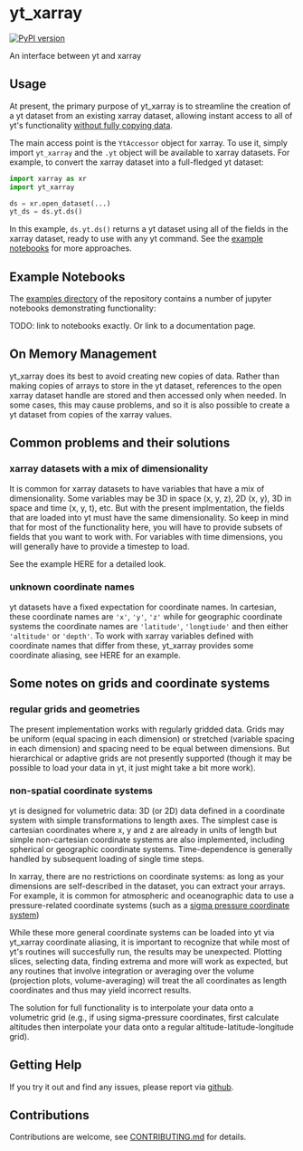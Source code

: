 # yt_xarray


[![PyPI version](https://badge.fury.io/py/yt_xarray.svg)](https://badge.fury.io/py/yt_xarray)


An interface between yt and xarray


## Usage

At present, the primary purpose of yt_xarray is to streamline the creation of a yt
dataset from an existing xarray dataset, allowing instant access to all of yt's
functionality [without fully copying data](#on-memory-management).

The main access point is the `YtAccessor` object for xarray. To
use it, simply import `yt_xarray` and the `.yt` object will be available to
xarray datasets. For example, to convert the xarray dataset into a full-fledged
yt dataset:

```python
import xarray as xr
import yt_xarray

ds = xr.open_dataset(...)
yt_ds = ds.yt.ds()
```
In this example, `ds.yt.ds()` returns a yt dataset using all of the fields in
the xarray dataset, ready to use with any yt command. See
the [example notebooks](#example-notebooks) for more approaches.

## Example Notebooks

The [examples directory](https://github.com/data-exp-lab/yt_xarray/tree/main/examples)
of the repository contains a number of jupyter notebooks demonstrating functionality:

TODO: link to notebooks exactly. Or link to a documentation page.

## On Memory Management

yt_xarray does its best to avoid creating new copies of data. Rather than
making copies of arrays to store in the yt dataset, references to the open xarray
dataset handle are stored and then accessed only when needed. In some cases, this
may cause problems, and so it is also possible to create a yt dataset from copies
of the xarray values.

## Common problems and their solutions

### xarray datasets with a mix of dimensionality

It is common for xarray datasets to have variables that have a mix of dimensionality.
Some variables may be 3D in space (x, y, z), 2D (x, y), 3D in space and time (x, y, t), etc.
But with the present implmentation,  the fields that are loaded into yt must have the
same dimensionality. So keep in mind that for most of the functionality here, you will have
to provide subsets of fields that you want to work with. For variables with time dimensions,
you will generally have to provide a timestep to load.

See the example HERE for a detailed look.

### unknown coordinate names

yt datasets have a fixed expectation for coordinate names. In cartesian, these
coordinate names are `'x'`, `'y'`, `'z'` while for geographic coordinate systems
the coordinate names are `'latitude'`, `'longtiude'` and then either `'altitude'`
or `'depth'`. To work with xarray variables defined with coordinate names that
differ from these, yt_xarray provides some coordinate aliasing, see HERE for an
example.

## Some notes on grids and coordinate systems

### regular grids and geometries

The present implementation works with regularly gridded data. Grids may be uniform
(equal spacing in each dimension) or stretched (variable spacing in each dimension)
and spacing need to be equal between dimensions. But hierarchical or adaptive grids
are not presently supported (though it may be possible to load your data in yt, it
just might take a bit more work).

### non-spatial coordinate systems

yt is designed for volumetric data: 3D (or 2D) data defined in a
coordinate system with simple transformations to length axes. The simplest case is
cartesian coordinates where x, y and z are already in units of length but simple
non-cartesian coordinate systems are also implemented, including spherical or
geographic coordinate systems. Time-dependence is generally handled by subsequent
loading of single time steps.

In xarray, there are no restrictions on coordinate systems: as long as your
dimensions are self-described in the dataset, you can extract your arrays. For
example, it is common for atmospheric and oceanographic data to use a pressure-related
coordinate systems (such as a [sigma pressure coordinate system](https://en.wikipedia.org/wiki/Sigma_coordinate_system))

While these more general coordinate systems can be loaded into yt via yt_xarray
coordinate aliasing, it is important to recognize that while most of yt's routines
will succesfully run, the results may  be unexpected. Plotting slices, selecting
data, finding extrema and more will work as expected, but any routines that involve
integration or averaging over the volume (projection plots, volume-averaging)
will treat the all coordinates as length coordinates and thus may yield incorrect results.

The solution for full functionality is to interpolate your data onto a volumetric
grid (e.g., if using sigma-pressure coordinates, first calculate altitudes then
interpolate your data onto a regular altitude-latitude-longitude grid).

## Getting Help

If you try it out and find any issues, please report via [github](https://github.com/data-exp-lab/yt_xarray/issues).

## Contributions

Contributions are welcome, see [CONTRIBUTING.md](CONTRIBUTING.md) for details.
